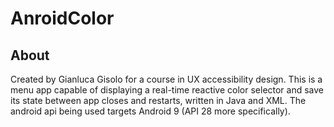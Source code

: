 # AnroidColor

## About

Created by Gianluca Gisolo for a course in UX accessibility design. This is a menu app capable of displaying a real-time reactive color selector and save its state between app closes and restarts, written in Java and XML. The android api being used targets Android 9 (API 28 more specifically).
